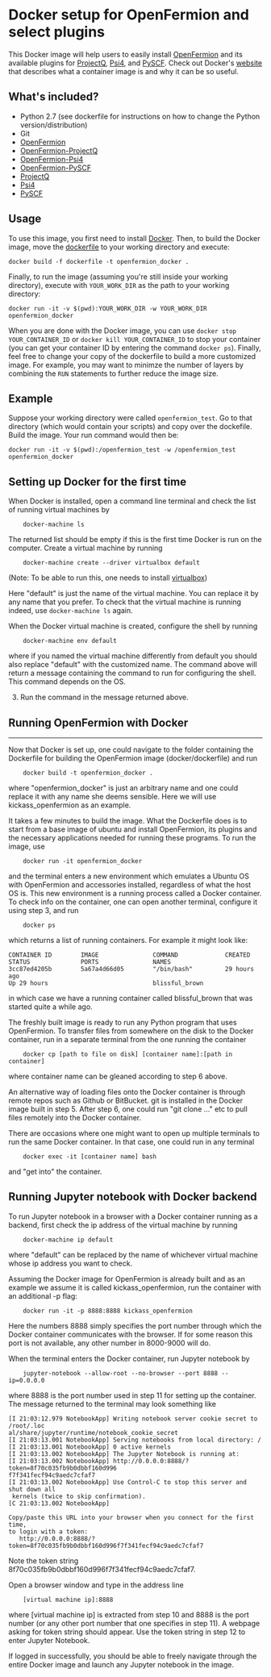 # Docker setup for OpenFermion and select plugins

This Docker image will help users to easily install [OpenFermion](https://github.com/quantumlib/OpenFermion) and its available plugins for [ProjectQ](https://github.com/ProjectQ-Framework/ProjectQ), [Psi4](https://github.com/quantumlib/OpenFermion-Psi4), and [PySCF](https://github.com/quantumlib/OpenFermion-PySCF). Check out Docker's [website](https://www.docker.com/what-container) that describes what a container image is and why it can be so useful.


## What's included?

- Python 2.7 (see dockerfile for instructions on how to change the Python version/distribution)
- Git
- [OpenFermion](https://github.com/quantumlib/OpenFermion)
- [OpenFermion-ProjectQ](https://github.com/quantumlib/OpenFermion-ProjectQ)
- [OpenFermion-Psi4](https://github.com/quantumlib/OpenFermion-Psi4)
- [OpenFermion-PySCF](https://github.com/quantumlib/OpenFermion-PySCF)
- [ProjectQ](https://projectq.ch)
- [Psi4](http://www.psicode.org)
- [PySCF](https://github.com/sunqm/pyscf)


## Usage

To use this image, you first need to install [Docker](https://www.docker.com/).
Then, to build the Docker image, move the
[dockerfile](https://github.com/quantumlib/OpenFermion/blob/master/docker/dockerfile)
to your working directory and execute:

```
docker build -f dockerfile -t openfermion_docker .
```

Finally, to run the image (assuming you're still inside your working directory), execute with `YOUR_WORK_DIR` as the path to your working directory:

```
docker run -it -v $(pwd):YOUR_WORK_DIR -w YOUR_WORK_DIR openfermion_docker
```

When you are done with the Docker image, you can use `docker stop
YOUR_CONTAINER_ID` or `docker kill YOUR_CONTAINER_ID` to stop your container
(you can get your container ID by entering the command `docker ps`). Finally,
feel free to change your copy of the dockerfile to build a more customized
image. For example, you may want to minimze the number of layers by combining the `RUN` statements to further reduce the image size.


## Example

Suppose your working directory were called `openfermion_test`. Go to that
directory (which would contain your scripts) and copy over the dockefile. Build the image. Your run command would then be:

```
docker run -it -v $(pwd):/openfermion_test -w /openfermion_test openfermion_docker
```


## Setting up Docker for the first time


When Docker is installed, open a command line terminal and check the list of
running virtual machines by

```
	docker-machine ls
```

The returned list should be empty if this is the first time Docker is run on
the computer. Create a virtual machine by running

```
	docker-machine create --driver virtualbox default
```

(Note: To be able to run this, one needs to install [virtualbox](https://www.virtualbox.org/wiki/Downloads))

Here "default" is just the name of the virtual machine. You can replace it by
any name that you prefer. To check that the virtual machine is running indeed,
use `docker-machine ls` again.

When the Docker virtual machine is created, configure the shell by running

```
	docker-machine env default
```

where if you named the virtual machine differently from default you should also
replace "default" with the customized name. The command above will return a
message containing the command to run for configuring the shell. This command
depends on the OS.

3. Run the command in the message returned above.


## Running OpenFermion with Docker
-------------------------------

Now that Docker is set up, one could navigate to the folder containing the
Dockerfile for building the OpenFermion image (docker/dockerfile) and run

```
	docker build -t openfermion_docker .
```

where "openfermion_docker" is just an arbitrary name and one could replace it
with any name she deems sensible. Here we will use kickass_openfermion as an
example.

It takes a few minutes to build the image. What the Dockerfile does is to
start from a base image of ubuntu and install OpenFermion, its plugins and the
necessary applications needed for running these programs. To run the image, use

```
	docker run -it openfermion_docker
```

and the terminal enters a new environment which emulates a Ubuntu OS with
OpenFermion and accessories installed, regardless of what the host OS is. This
new environment is a running process called a Docker container. To check info
on the container, one can open another terminal, configure it using step 3, and
run

```
	docker ps
```

which returns a list of running containers. For example it might look like:

```
CONTAINER ID        IMAGE               COMMAND             CREATED             
STATUS              PORTS               NAMES
3cc87ed4205b        5a67a4d66d05        "/bin/bash"         29 hours ago        
Up 29 hours                             blissful_brown
```

in which case we have a running container called blissful_brown that was
started quite a while ago.

The freshly built image is ready to run any Python program that uses
OpenFermion. To transfer files from somewhere on the disk to the Docker
container, run in a separate terminal from the one running the container

```
	docker cp [path to file on disk] [container name]:[path in container]
```

where container name can be gleaned according to step 6 above.

An alternative way of loading files onto the Docker container is through
remote repos such as Github or BitBucket. git is installed in the Docker image
built in step 5. After step 6, one could run "git clone ..." etc to pull files
remotely into the Docker container.

There are occasions where one might want to open up multiple terminals to
run the same Docker container. In that case, one could run in any terminal

```
	docker exec -it [container name] bash
```

and "get into" the container.

## Running Jupyter notebook with Docker backend

To run Jupyter notebook in a browser with a Docker container running as a 
backend, first check the ip address of the virtual machine by running

```
	docker-machine ip default
```

where "default" can be replaced by the name of whichever virtual machine whose
ip address you want to check.

Assuming the Docker image for OpenFermion is already built and as an 
example we assume it is called kickass_openfermion, run the container with an
additional -p flag:

```
	docker run -it -p 8888:8888 kickass_openfermion
```

Here the numbers 8888 simply specifies the port number through which the Docker
container communicates with the browser. If for some reason this port is not
available, any other number in 8000-9000 will do.

When the terminal enters the Docker container, run Jupyter notebook by

```
	jupyter-notebook --allow-root --no-browser --port 8888 --ip=0.0.0.0
```

where 8888 is the port number used in step 11 for setting up the container.
The message returned to the terminal may look something like

```
[I 21:03:12.979 NotebookApp] Writing notebook server cookie secret to /root/.loc
al/share/jupyter/runtime/notebook_cookie_secret
[I 21:03:13.001 NotebookApp] Serving notebooks from local directory: /
[I 21:03:13.001 NotebookApp] 0 active kernels
[I 21:03:13.002 NotebookApp] The Jupyter Notebook is running at:
[I 21:03:13.002 NotebookApp] http://0.0.0.0:8888/?token=8f70c035fb9b0dbbf160d996
f7f341fecf94c9aedc7cfaf7
[I 21:03:13.002 NotebookApp] Use Control-C to stop this server and shut down all
 kernels (twice to skip confirmation).
[C 21:03:13.002 NotebookApp] 
    
Copy/paste this URL into your browser when you connect for the first time,
to login with a token:
   http://0.0.0.0:8888/?token=8f70c035fb9b0dbbf160d996f7f341fecf94c9aedc7cfaf7
```

Note the token string 8f70c035fb9b0dbbf160d996f7f341fecf94c9aedc7cfaf7.

Open a browser window and type in the address line

```
	[virtual machine ip]:8888
```

where [virtual machine ip] is extracted from step 10 and 8888 is the port 
number (or any other port number that one specifies in step 11). A webpage
asking for token string should appear. Use the token string in step 12 to
enter Jupyter Notebook.

If logged in successfully, you should be able to freely navigate through
the entire Docker image and launch any Jupyter notebook in the image.
